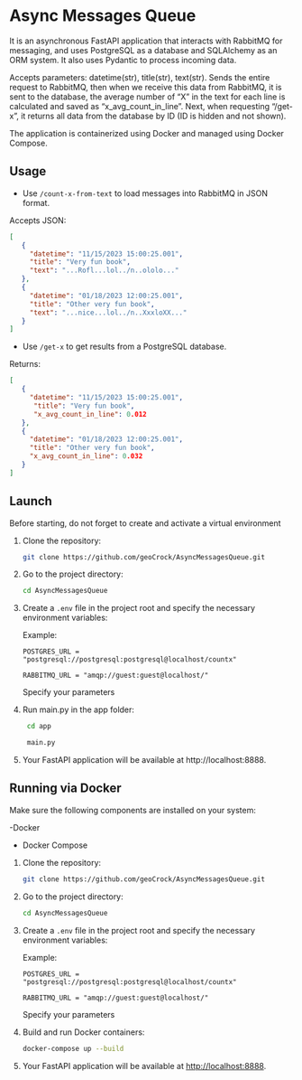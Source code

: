 # Async Messages Queue

It is an asynchronous FastAPI application that interacts with RabbitMQ for messaging, and uses PostgreSQL as a database and SQLAlchemy as an ORM system.
It also uses Pydantic to process incoming data.

Accepts parameters: datetime(str), title(str), text(str). Sends the entire request to RabbitMQ, then when we receive this data from RabbitMQ, it is sent to the database, the average number of “X” in the text for each line is calculated and saved as “x_avg_count_in_line”. Next, when requesting “/get-x”, it returns all data from the database by ID (ID is hidden and not shown).

The application is containerized using Docker and managed using Docker Compose.

## Usage
- Use `/count-x-from-text` to load messages into RabbitMQ in JSON format.

Accepts JSON:

```json
[
   {
     "datetime": "11/15/2023 15:00:25.001",
     "title": "Very fun book",
     "text": "...Rofl...lol../n..ololo..."
   },
   {
     "datetime": "01/18/2023 12:00:25.001",
     "title": "Other very fun book",
     "text": "...nice...lol../n..XxxloXX..."
   }
]
```

- Use `/get-x` to get results from a PostgreSQL database.
  
Returns:

```json
[
   {
     "datetime": "11/15/2023 15:00:25.001",
      "title": "Very fun book",
      "x_avg_count_in_line": 0.012
   },
   {
     "datetime": "01/18/2023 12:00:25.001",
     "title": "Other very fun book",
     "x_avg_count_in_line": 0.032
   }
]
```

## Launch

Before starting, do not forget to create and activate a virtual environment

1. Clone the repository:

     ```bash
     git clone https://github.com/geoCrock/AsyncMessagesQueue.git
     ```

2. Go to the project directory:

     ```bash
     cd AsyncMessagesQueue
     ```

3. Create a `.env` file in the project root and specify the necessary environment variables:

    Example:
     ```env
     POSTGRES_URL = "postgresql://postgresql:postgresql@localhost/countx"
    
     RABBITMQ_URL = "amqp://guest:guest@localhost/"
     ```

    Specify your parameters
   
5. Run main.py in the app folder:
    ```bash
     cd app
     ```

    ```bash
     main.py
     ```
   
6. Your FastAPI application will be available at http://localhost:8888.



## Running via Docker

Make sure the following components are installed on your system:

-Docker
- Docker Compose

1. Clone the repository:

     ```bash
     git clone https://github.com/geoCrock/AsyncMessagesQueue.git
     ```

2. Go to the project directory:

     ```bash
     cd AsyncMessagesQueue
     ```

3. Create a `.env` file in the project root and specify the necessary environment variables:


    Example:
     ```env
     POSTGRES_URL = "postgresql://postgresql:postgresql@localhost/countx"
    
     RABBITMQ_URL = "amqp://guest:guest@localhost/"
     ```

    Specify your parameters

5. Build and run Docker containers:

     ```bash
     docker-compose up --build
     ```

6. Your FastAPI application will be available at [http://localhost:8888](http://localhost:8888).
